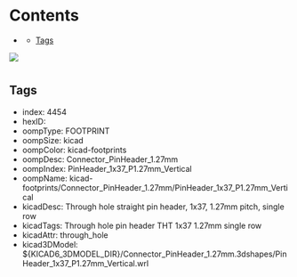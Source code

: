 



Contents
========

* [](#)
	* [Tags](#tags)
  
![][im]
# 

## Tags

- index: 4454
- hexID: 
- oompType: FOOTPRINT
- oompSize: kicad
- oompColor: kicad-footprints
- oompDesc: Connector_PinHeader_1.27mm
- oompIndex: PinHeader_1x37_P1.27mm_Vertical
- oompName: kicad-footprints/Connector_PinHeader_1.27mm/PinHeader_1x37_P1.27mm_Vertical
- kicadDesc: Through hole straight pin header, 1x37, 1.27mm pitch, single row
- kicadTags: Through hole pin header THT 1x37 1.27mm single row
- kicadAttr: through_hole
- kicad3DModel: ${KICAD6_3DMODEL_DIR}/Connector_PinHeader_1.27mm.3dshapes/PinHeader_1x37_P1.27mm_Vertical.wrl



[im]: image.png
